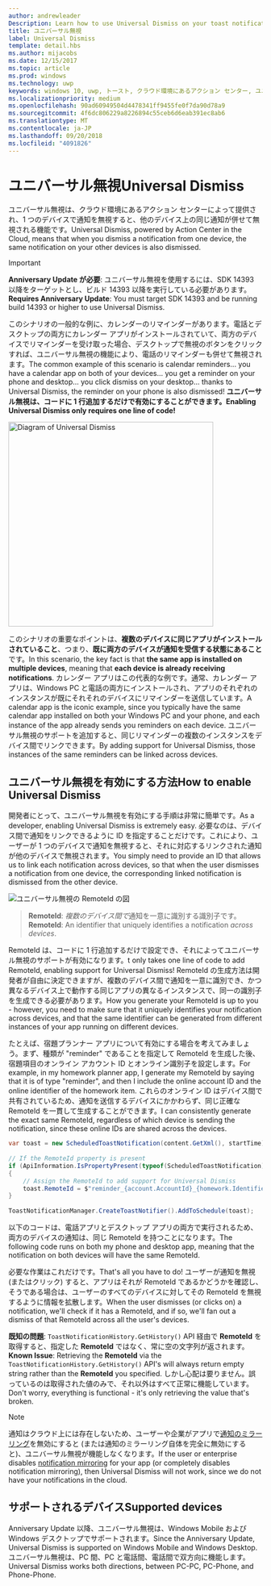 ```yaml
---
author: andrewleader
Description: Learn how to use Universal Dismiss on your toast notifications.
title: ユニバーサル無視
label: Universal Dismiss
template: detail.hbs
ms.author: mijacobs
ms.date: 12/15/2017
ms.topic: article
ms.prod: windows
ms.technology: uwp
keywords: windows 10, uwp, トースト, クラウド環境にあるアクション センター, ユニバーサル無視, 通知, クロス デバイス, 一括承諾
ms.localizationpriority: medium
ms.openlocfilehash: 90ad60949504d4478341ff9455fe0f7da90d78a9
ms.sourcegitcommit: 4f6dc806229a8226894c55ceb6d6eab391ec8ab6
ms.translationtype: MT
ms.contentlocale: ja-JP
ms.lasthandoff: 09/20/2018
ms.locfileid: "4091826"
---
```

# <a name="universal-dismiss"></a><span data-ttu-id="2c77d-103">ユニバーサル無視</span><span class="sxs-lookup"><span data-stu-id="2c77d-103">Universal Dismiss</span></span>

<span data-ttu-id="2c77d-104">ユニバーサル無視は、クラウド環境にあるアクション センターによって提供され、1 つのデバイスで通知を無視すると、他のデバイス上の同じ通知が併せて無視される機能です。</span><span class="sxs-lookup"><span data-stu-id="2c77d-104">Universal Dismiss, powered by Action Center in the Cloud, means that when you dismiss a notification from one device, the same notification on your other devices is also dismissed.</span></span>

> [!IMPORTANT]
> <span data-ttu-id="2c77d-105">**Anniversary Update が必要**: ユニバーサル無視を使用するには、SDK 14393 以降をターゲットとし、ビルド 14393 以降を実行している必要があります。</span><span class="sxs-lookup"><span data-stu-id="2c77d-105">**Requires Anniversary Update**: You must target SDK 14393 and be running build 14393 or higher to use Universal Dismiss.</span></span>

<span data-ttu-id="2c77d-106">このシナリオの一般的な例に、カレンダーのリマインダーがあります。電話とデスクトップの両方にカレンダー アプリがインストールされていて、両方のデバイスでリマインダーを受け取った場合、デスクトップで無視のボタンをクリックすれば、ユニバーサル無視の機能により、電話のリマインダーも併せて無視されます。</span><span class="sxs-lookup"><span data-stu-id="2c77d-106">The common example of this scenario is calendar reminders... you have a calendar app on both of your devices... you get a reminder on your phone and desktop... you click dismiss on your desktop... thanks to Universal Dismiss, the reminder on your phone is also dismissed!</span></span> **<span data-ttu-id="2c77d-107">ユニバーサル無視は、コードに 1 行追加するだけで有効にすることができます。</span><span class="sxs-lookup"><span data-stu-id="2c77d-107">Enabling Universal Dismiss only requires one line of code!</span></span>**

<img alt="Diagram of Universal Dismiss" src="images/universal-dismiss.gif" width="406"/>

<span data-ttu-id="2c77d-108">このシナリオの重要なポイントは、**複数のデバイスに同じアプリがインストールされていること**、つまり、**既に両方のデバイスが通知を受信する状態にあること**です。</span><span class="sxs-lookup"><span data-stu-id="2c77d-108">In this scenario, the key fact is that **the same app is installed on multiple devices**, meaning that **each device is already receiving notifications**.</span></span> <span data-ttu-id="2c77d-109">カレンダー アプリはこの代表的な例です。通常、カレンダー アプリは、Windows PC と電話の両方にインストールされ、アプリのそれぞれのインスタンスが既にそれそれのデバイスにリマインダーを送信しています。</span><span class="sxs-lookup"><span data-stu-id="2c77d-109">A calendar app is the iconic example, since you typically have the same calendar app installed on both your Windows PC and your phone, and each instance of the app already sends you reminders on each device.</span></span> <span data-ttu-id="2c77d-110">ユニバーサル無視のサポートを追加すると、同じリマインダーの複数のインスタンスをデバイス間でリンクできます。</span><span class="sxs-lookup"><span data-stu-id="2c77d-110">By adding support for Universal Dismiss, those instances of the same reminders can be linked across devices.</span></span>


## <a name="how-to-enable-universal-dismiss"></a><span data-ttu-id="2c77d-111">ユニバーサル無視を有効にする方法</span><span class="sxs-lookup"><span data-stu-id="2c77d-111">How to enable Universal Dismiss</span></span>

<span data-ttu-id="2c77d-112">開発者にとって、ユニバーサル無視を有効にする手順は非常に簡単です。</span><span class="sxs-lookup"><span data-stu-id="2c77d-112">As a developer, enabling Universal Dismiss is extremely easy.</span></span> <span data-ttu-id="2c77d-113">必要なのは、デバイス間で通知をリンクできるように ID を指定することだけです。これにより、ユーザーが 1 つのデバイスで通知を無視すると、それに対応するリンクされた通知が他のデバイスで無視されます。</span><span class="sxs-lookup"><span data-stu-id="2c77d-113">You simply need to provide an ID that allows us to link each notification across devices, so that when the user dismisses a notification from one device, the corresponding linked notification is dismissed from the other device.</span></span>

![ユニバーサル無視の RemoteId の図](images/universal-dismiss-remoteid.jpg)

> <span data-ttu-id="2c77d-115">**RemoteId**: *複数のデバイス間で*通知を一意に識別する識別子です。</span><span class="sxs-lookup"><span data-stu-id="2c77d-115">**RemoteId**: An identifier that uniquely identifies a notification *across devices*.</span></span>

<span data-ttu-id="2c77d-116">RemoteId は、コードに 1 行追加するだけで設定でき、それによってユニバーサル無視のサポートが有効になります。</span><span class="sxs-lookup"><span data-stu-id="2c77d-116">t only takes one line of code to add RemoteId, enabling support for Universal Dismiss!</span></span> <span data-ttu-id="2c77d-117">RemoteId の生成方法は開発者が自由に決定できますが、複数のデバイス間で通知を一意に識別でき、かつ異なるデバイス上で動作する同じアプリの異なるインスタンスで、同一の識別子を生成できる必要があります。</span><span class="sxs-lookup"><span data-stu-id="2c77d-117">How you generate your RemoteId is up to you - however, you need to make sure that it uniquely identifies your notification across devices, and that the same identifier can be generated from different instances of your app running on different devices.</span></span>

<span data-ttu-id="2c77d-118">たとえば、宿題プランナー アプリについて有効にする場合を考えてみましょう。まず、種類が "reminder" であることを指定して RemoteId を生成した後、宿題項目のオンライン アカウント ID とオンライン識別子を設定します。</span><span class="sxs-lookup"><span data-stu-id="2c77d-118">For example, in my homework planner app, I generate my RemoteId by saying that it is of type "reminder", and then I include the online account ID and the online identifier of the homework item.</span></span> <span data-ttu-id="2c77d-119">これらのオンライン ID はデバイス間で共有されているため、通知を送信するデバイスにかかわらず、同じ正確な RemoteId を一貫して生成することができます。</span><span class="sxs-lookup"><span data-stu-id="2c77d-119">I can consistently generate the exact same RemoteId, regardless of which device is sending the notification, since these online IDs are shared across the devices.</span></span>

```csharp
var toast = new ScheduledToastNotification(content.GetXml(), startTime);
 
// If the RemoteId property is present
if (ApiInformation.IsPropertyPresent(typeof(ScheduledToastNotification).FullName, nameof(ScheduledToastNotification.RemoteId)))
{
    // Assign the RemoteId to add support for Universal Dismiss
    toast.RemoteId = $"reminder_{account.AccountId}_{homework.Identifier}"
}
  
ToastNotificationManager.CreateToastNotifier().AddToSchedule(toast);
```

<span data-ttu-id="2c77d-120">以下のコードは、電話アプリとデスクトップ アプリの両方で実行されるため、両方のデバイスの通知は、同じ RemoteId を持つことになります。</span><span class="sxs-lookup"><span data-stu-id="2c77d-120">The following code runs on both my phone and desktop app, meaning that the notification on both devices will have the same RemoteId.</span></span>

<span data-ttu-id="2c77d-121">必要な作業はこれだけです。</span><span class="sxs-lookup"><span data-stu-id="2c77d-121">That's all you have to do!</span></span> <span data-ttu-id="2c77d-122">ユーザーが通知を無視 (またはクリック) すると、アプリはそれが RemoteId であるかどうかを確認し、そうである場合は、ユーザーのすべてのデバイスに対してその RemoteId を無視するように情報を拡散します。</span><span class="sxs-lookup"><span data-stu-id="2c77d-122">When the user dismisses (or clicks on) a notification, we'll check if it has a RemoteId, and if so, we'll fan out a dismiss of that RemoteId across all the user's devices.</span></span>

<span data-ttu-id="2c77d-123">**既知の問題**: `ToastNotificationHistory.GetHistory()` API 経由で **RemoteId** を取得すると、指定した **RemoteId** ではなく、常に空の文字列が返されます。</span><span class="sxs-lookup"><span data-stu-id="2c77d-123">**Known Issue**: Retrieving the **RemoteId** via the `ToastNotificationHistory.GetHistory()` API's will always return empty string rather than the **RemoteId** you specified.</span></span> <span data-ttu-id="2c77d-124">しかし心配は要りません。誤っているのは取得された値のみで、それ以外はすべて正常に機能しています。</span><span class="sxs-lookup"><span data-stu-id="2c77d-124">Don't worry, everything is functional - it's only retrieving the value that's broken.</span></span>

> [!NOTE]
> <span data-ttu-id="2c77d-125">通知はクラウド上には存在しないため、ユーザーや企業がアプリで[通知のミラーリング](notification-mirroring.md)を無効にすると (または通知のミラーリング自体を完全に無効にすると)、ユニバーサル無視が機能しなくなります。</span><span class="sxs-lookup"><span data-stu-id="2c77d-125">If the user or enterprise disables [notification mirroring](notification-mirroring.md) for your app (or completely disables notification mirroring), then Universal Dismiss will not work, since we do not have your notifications in the cloud.</span></span>


## <a name="supported-devices"></a><span data-ttu-id="2c77d-126">サポートされるデバイス</span><span class="sxs-lookup"><span data-stu-id="2c77d-126">Supported devices</span></span>

<span data-ttu-id="2c77d-127">Anniversary Update 以降、ユニバーサル無視は、Windows Mobile および Windows デスクトップでサポートされます。</span><span class="sxs-lookup"><span data-stu-id="2c77d-127">Since the Anniversary Update, Universal Dismiss is supported on Windows Mobile and Windows Desktop.</span></span> <span data-ttu-id="2c77d-128">ユニバーサル無視は、PC 間、PC と電話間、電話間で双方向に機能します。</span><span class="sxs-lookup"><span data-stu-id="2c77d-128">Universal Dismiss works both directions, between PC-PC, PC-Phone, and Phone-Phone.</span></span>